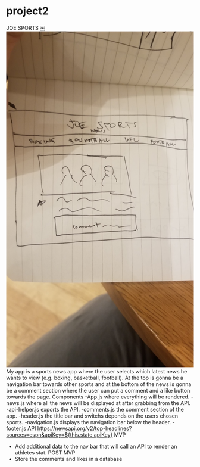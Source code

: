# project2



JOE SPORTS
￼![image](images/project2.jpg)
My app is a sports news app where the user selects which latest news he wants to view (e.g. boxing, basketball, football). At the top is gonna be a navigation bar towards other sports and at the bottom of the news is gonna be a comment section where the user can put a comment and a like button towards the page.
Components -App.js where everything will be rendered. -news.js where all the news will be displayed at after grabbing from the API. -api-helper.js exports the API. -comments.js the comment section of the app. -header.js the title bar and switchs depends on the users chosen sports. -navigation.js displays the navigation bar below the header. -footer.js
API https://newsapi.org/v2/top-headlines?sources=espn&apiKey=${this.state.apiKey}
MVP
* Add additional data to the nav bar that will call an API to render an athletes stat.
POST MVP
* Store the comments and likes in a database
